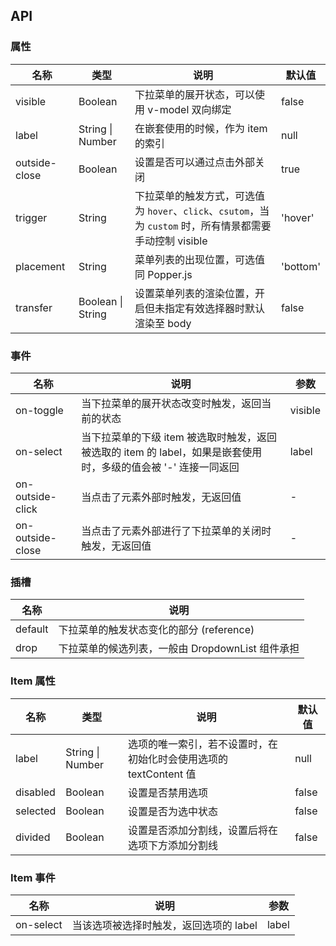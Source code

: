 ## API

### 属性

| 名称          | 类型              | 说明                                                                                                      | 默认值   |
| ------------- | ----------------- | --------------------------------------------------------------------------------------------------------- | -------- |
| visible       | Boolean           | 下拉菜单的展开状态，可以使用 v-model 双向绑定                                                             | false    |
| label         | String \| Number  | 在嵌套使用的时候，作为 item 的索引                                                                        | null     |
| outside-close | Boolean           | 设置是否可以通过点击外部关闭                                                                              | true     |
| trigger       | String            | 下拉菜单的触发方式，可选值为 `hover`、`click`、`csutom`，当为 `custom` 时，所有情景都需要手动控制 visible | 'hover'  |
| placement     | String            | 菜单列表的出现位置，可选值同 Popper.js                                                                    | 'bottom' |
| transfer      | Boolean \| String | 设置菜单列表的渲染位置，开启但未指定有效选择器时默认渲染至 body                                           | false    |

### 事件

| 名称             | 说明                                                                                                            | 参数    |
| ---------------- | --------------------------------------------------------------------------------------------------------------- | ------- |
| on-toggle        | 当下拉菜单的展开状态改变时触发，返回当前的状态                                                                  | visible |
| on-select        | 当下拉菜单的下级 item 被选取时触发，返回被选取的 item 的 label，如果是嵌套使用时，多级的值会被 '-' 连接一同返回 | label   |
| on-outside-click | 当点击了元素外部时触发，无返回值                                                                                | -       |
| on-outside-close | 当点击了元素外部进行了下拉菜单的关闭时触发，无返回值                                                            | -       |

### 插槽

| 名称    | 说明                                             |
| ------- | ------------------------------------------------ |
| default | 下拉菜单的触发状态变化的部分 (reference)         |
| drop    | 下拉菜单的候选列表，一般由 DropdownList 组件承担 |

### Item 属性

| 名称     | 类型             | 说明                                                              | 默认值 |
| -------- | ---------------- | ----------------------------------------------------------------- | ------ |
| label    | String \| Number | 选项的唯一索引，若不设置时，在初始化时会使用选项的 textContent 值 | null   |
| disabled | Boolean          | 设置是否禁用选项                                                  | false  |
| selected | Boolean          | 设置是否为选中状态                                                | false  |
| divided  | Boolean          | 设置是否添加分割线，设置后将在选项下方添加分割线                  | false  |

### Item 事件

| 名称      | 说明                                   | 参数  |
| --------- | -------------------------------------- | ----- |
| on-select | 当该选项被选择时触发，返回选项的 label | label |

